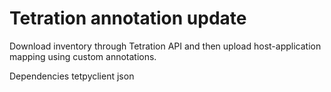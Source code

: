 # Tetration annotation update
Download inventory through Tetration API and then upload host-application mapping using custom annotations.

Dependencies
tetpyclient 
json

